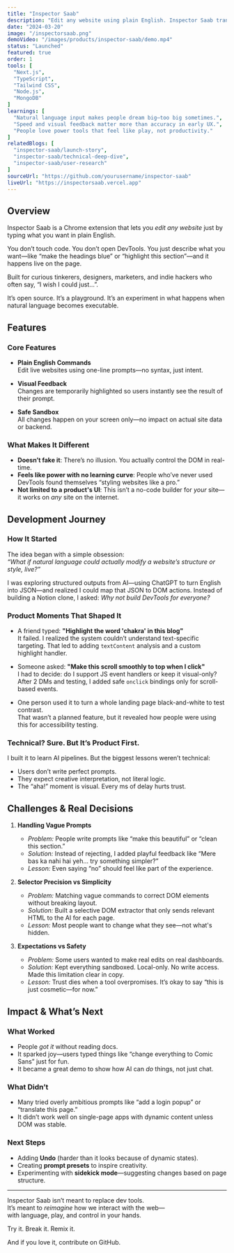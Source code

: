 ```yaml
---
title: "Inspector Saab"
description: "Edit any website using plain English. Inspector Saab translates your intent into real-time changes—no coding, no DevTools, just words."
date: "2024-03-20"
image: "/inspectorsaab.png"
demoVideo: "/images/products/inspector-saab/demo.mp4"
status: "Launched"
featured: true
order: 1
tools: [
  "Next.js",
  "TypeScript",
  "Tailwind CSS",
  "Node.js",
  "MongoDB"
]
learnings: [
  "Natural language input makes people dream big—too big sometimes.",
  "Speed and visual feedback matter more than accuracy in early UX.",
  "People love power tools that feel like play, not productivity."
]
relatedBlogs: [
  "inspector-saab/launch-story",
  "inspector-saab/technical-deep-dive",
  "inspector-saab/user-research"
]
sourceUrl: "https://github.com/yourusername/inspector-saab"
liveUrl: "https://inspectorsaab.vercel.app"
---
```


## Overview

Inspector Saab is a Chrome extension that lets you *edit any website* just by typing what you want in plain English.

You don’t touch code. You don’t open DevTools. You just describe what you want—like “make the headings blue” or “highlight this section”—and it happens live on the page.

Built for curious tinkerers, designers, marketers, and indie hackers who often say, “I wish I could just…”.

It’s open source. It’s a playground. It’s an experiment in what happens when natural language becomes executable.

## Features

### Core Features

- **Plain English Commands**  
  Edit live websites using one-line prompts—no syntax, just intent.

- **Visual Feedback**  
  Changes are temporarily highlighted so users instantly see the result of their prompt.

- **Safe Sandbox**  
  All changes happen on your screen only—no impact on actual site data or backend.

### What Makes It Different

- **Doesn’t fake it**: There’s no illusion. You actually control the DOM in real-time.
- **Feels like power with no learning curve**: People who’ve never used DevTools found themselves “styling websites like a pro.”
- **Not limited to a product's UI**: This isn’t a no-code builder for *your* site—it works on *any* site on the internet.

## Development Journey

### How It Started

The idea began with a simple obsession:  
*“What if natural language could actually modify a website’s structure or style, live?”*

I was exploring structured outputs from AI—using ChatGPT to turn English into JSON—and realized I could map that JSON to DOM actions. Instead of building a Notion clone, I asked: *Why not build DevTools for everyone?*

### Product Moments That Shaped It

- A friend typed: **"Highlight the word 'chakra' in this blog"**  
  It failed. I realized the system couldn’t understand text-specific targeting. That led to adding `textContent` analysis and a custom highlight handler.

- Someone asked: **"Make this scroll smoothly to top when I click"**  
  I had to decide: do I support JS event handlers or keep it visual-only? After 2 DMs and testing, I added safe `onclick` bindings only for scroll-based events.

- One person used it to turn a whole landing page black-and-white to test contrast.  
  That wasn’t a planned feature, but it revealed how people were using this for accessibility testing.

### Technical? Sure. But It’s Product First.

I built it to learn AI pipelines. But the biggest lessons weren’t technical:
- Users don’t write perfect prompts.
- They expect creative interpretation, not literal logic.
- The “aha!” moment is visual. Every ms of delay hurts trust.

## Challenges & Real Decisions

1. **Handling Vague Prompts**
   - *Problem:* People write prompts like “make this beautiful” or “clean this section.”
   - *Solution:* Instead of rejecting, I added playful feedback like “Mere bas ka nahi hai yeh… try something simpler?”
   - *Lesson:* Even saying “no” should feel like part of the experience.

2. **Selector Precision vs Simplicity**
   - *Problem:* Matching vague commands to correct DOM elements without breaking layout.
   - *Solution:* Built a selective DOM extractor that only sends relevant HTML to the AI for each page.
   - *Lesson:* Most people want to change what they see—not what's hidden.

3. **Expectations vs Safety**
   - *Problem:* Some users wanted to make real edits on real dashboards.
   - *Solution:* Kept everything sandboxed. Local-only. No write access. Made this limitation clear in copy.
   - *Lesson:* Trust dies when a tool overpromises. It’s okay to say “this is just cosmetic—for now.”

## Impact & What’s Next

### What Worked

- People *got it* without reading docs.
- It sparked joy—users typed things like “change everything to Comic Sans” just for fun.
- It became a great demo to show how AI can *do* things, not just chat.

### What Didn’t

- Many tried overly ambitious prompts like “add a login popup” or “translate this page.”
- It didn’t work well on single-page apps with dynamic content unless DOM was stable.

### Next Steps

- Adding **Undo** (harder than it looks because of dynamic states).
- Creating **prompt presets** to inspire creativity.
- Experimenting with **sidekick mode**—suggesting changes based on page structure.

---

Inspector Saab isn’t meant to replace dev tools.  
It’s meant to *reimagine* how we interact with the web—  
with language, play, and control in your hands.

Try it. Break it. Remix it.

And if you love it, contribute on GitHub.
